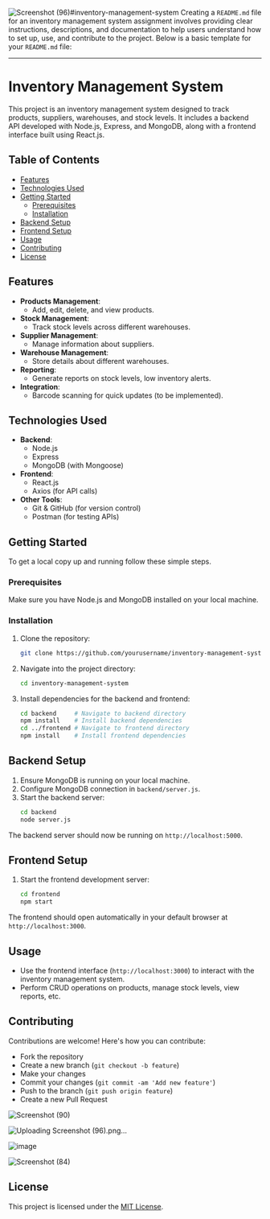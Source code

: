 ![Screenshot (96)](https://github.com/Alekrish-12/inventory-management-system/assets/170092296/ff654f59-6e97-4d3b-a558-7a9d90fe9227)#inventory-management-system
Creating a `README.md` file for an inventory management system assignment involves providing clear instructions, descriptions, and documentation to help users understand how to set up, use, and contribute to the project. Below is a basic template for your `README.md` file:

---

# Inventory Management System

This project is an inventory management system designed to track products, suppliers, warehouses, and stock levels. It includes a backend API developed with Node.js, Express, and MongoDB, along with a frontend interface built using React.js.

## Table of Contents

- [Features](#features)
- [Technologies Used](#technologies-used)
- [Getting Started](#getting-started)
  - [Prerequisites](#prerequisites)
  - [Installation](#installation)
- [Backend Setup](#backend-setup)
- [Frontend Setup](#frontend-setup)
- [Usage](#usage)
- [Contributing](#contributing)
- [License](#license)

## Features

- **Products Management**:
  - Add, edit, delete, and view products.
- **Stock Management**:
  - Track stock levels across different warehouses.
- **Supplier Management**:
  - Manage information about suppliers.
- **Warehouse Management**:
  - Store details about different warehouses.
- **Reporting**:
  - Generate reports on stock levels, low inventory alerts.
- **Integration**:
  - Barcode scanning for quick updates (to be implemented).

## Technologies Used

- **Backend**:
  - Node.js
  - Express
  - MongoDB (with Mongoose)
- **Frontend**:
  - React.js
  - Axios (for API calls)
- **Other Tools**:
  - Git & GitHub (for version control)
  - Postman (for testing APIs)

## Getting Started

To get a local copy up and running follow these simple steps.

### Prerequisites

Make sure you have Node.js and MongoDB installed on your local machine.

### Installation

1. Clone the repository:
   ```bash
   git clone https://github.com/yourusername/inventory-management-system.git
   ```
2. Navigate into the project directory:
   ```bash
   cd inventory-management-system
   ```
3. Install dependencies for the backend and frontend:
   ```bash
   cd backend     # Navigate to backend directory
   npm install    # Install backend dependencies
   cd ../frontend # Navigate to frontend directory
   npm install    # Install frontend dependencies


## Backend Setup

1. Ensure MongoDB is running on your local machine.
2. Configure MongoDB connection in `backend/server.js`.
3. Start the backend server:
   ```bash
   cd backend
   node server.js
   ```

The backend server should now be running on `http://localhost:5000`.



## Frontend Setup

1. Start the frontend development server:
   ```bash
   cd frontend
   npm start
   ```

The frontend should open automatically in your default browser at `http://localhost:3000`.



## Usage

- Use the frontend interface (`http://localhost:3000`) to interact with the inventory management system.
- Perform CRUD operations on products, manage stock levels, view reports, etc.

## Contributing

Contributions are welcome! Here's how you can contribute:
- Fork the repository
- Create a new branch (`git checkout -b feature`)
- Make your changes
- Commit your changes (`git commit -am 'Add new feature'`)
- Push to the branch (`git push origin feature`)
- Create a new Pull Request

![Screenshot (90)](https://github.com/Alekrish-12/inventory-management-system/assets/170092296/5c80cf3d-2a5b-44e6-90b0-e8b38edbf1e3)


![Uploading Screenshot (96).png…]()


![image](https://github.com/Alekrish-12/inventory-management-system/assets/170092296/64f667bc-a4d3-4af5-8fbd-65584dc94c2e)


![Screenshot (84)](https://github.com/Alekrish-12/inventory-management-system/assets/170092296/28168416-9240-45ae-9376-d1e14c672789)


## License

This project is licensed under the [MIT License](LICENSE).
